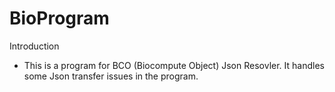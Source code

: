 # BioProgram
Introduction
* This is a program for BCO (Biocompute Object) Json Resovler. It handles some Json transfer issues in the program.
